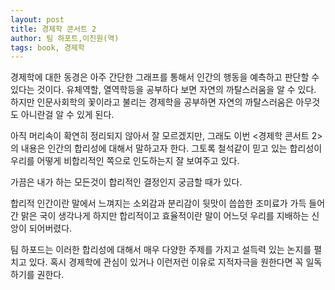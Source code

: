 ```yaml
---
layout: post
title: 경제학 콘서트 2
author: 팀 하포트,이진원(역)
tags: book, 경제학
---
```


경제학에 대한 동경은 아주 간단한 그래프를 통해서 인간의 행동을 예측하고 판단할 수 있다는 것이다. 유체역할, 열역학등을 공부하다 보면 자연의 까탈스러움을 알 수 있다. 하지만 인문사회학의 꽃이라고 불리는 경제학을 공부하면 자연의 까탈스러움은 아무것도 아니란걸 알 수 있게 된다.

아직 머리속이 확연히 정리되지 않아서 잘 모르겠지만, 그래도 이번 <경제학 콘서트 2>의 내용은 인간의 합리성에 대해서 말하고자 한다. 그토록 철석같이 믿고 있는 합리성이 우리를 어떻게 비합리적인 쪽으로 인도하는지 잘 보여주고 있다.

가끔은 내가 하는 모든것이 합리적인 결정인지 궁금할 때가 있다.

합리적 인간이란 말에서 느껴지는 소외감과 분리감이 뒷맛이 씁씁한 조미료가 가득 들어간 맑은 국이 생각나게 하지만 합리적이고 효율적이란 말이 어느덧 우리를 지배하는 신앙이 되어버렸다.

팀 하포드는 이러한 합리성에 대해서 매우 다양한 주제를 가지고 설득력 있는 논지를 펼치고 있다. 혹시 경제학에 관심이 있거나 이런저런 이유로 지적자극을 원한다면 꼭 일독하기를 권한다.